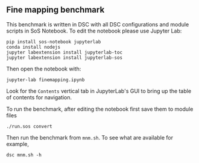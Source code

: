 ## Fine mapping benchmark

This benchmark is written in DSC with all DSC configurations and module scripts
in SoS Notebook. To edit the notebook please use Jupyter Lab:

```
pip install sos-notebook jupyterlab
conda install nodejs
jupyter labextension install jupyterlab-toc
jupyter labextension install jupyterlab-sos
```

Then open the notebook with:

```
jupyter-lab finemapping.ipynb
```

Look for the `Contents` vertical tab in JupyterLab's GUI to bring up the table
of contents for navigation.

To run the benchmark, after editing the notebook first save them to module files

```
./run.sos convert
```

Then run the benchmark from `mnm.sh`. To see what are available for example,

```
dsc mnm.sh -h
```
